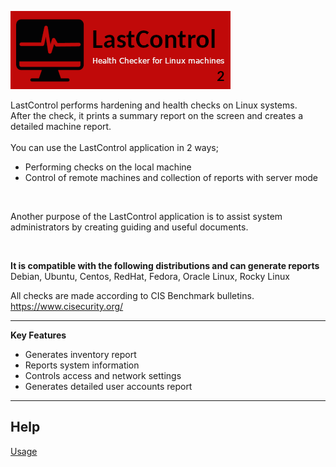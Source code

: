 ![alt text](doc/images/lastcontrol_logo.png "LastControl")
<br>

LastControl performs hardening and health checks on Linux systems.<br>
After the check, it prints a summary report on the screen and creates a detailed machine report.<br>
<br>
You can use the LastControl application in 2 ways;<br>
- Performing checks on the local machine
- Control of remote machines and collection of reports with server mode

<br>

Another purpose of the LastControl application is to assist system administrators by creating guiding and useful documents.<br>

<br>

**It is compatible with the following distributions and can generate reports** <br>
Debian, Ubuntu, Centos, RedHat, Fedora, Oracle Linux, Rocky Linux<br>

All checks are made according to CIS Benchmark bulletins.<br>
https://www.cisecurity.org/

---

**Key Features**<br>
- Generates inventory report
- Reports system information
- Controls access and network settings
- Generates detailed user accounts report

---

## Help

[Usage](https://github.com/eesmer/LastControl/blob/main/lastcontrol-handbook.md)
